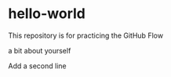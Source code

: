 # hello-world
This repository is for practicing the GitHub Flow

a bit about yourself

Add a second line
